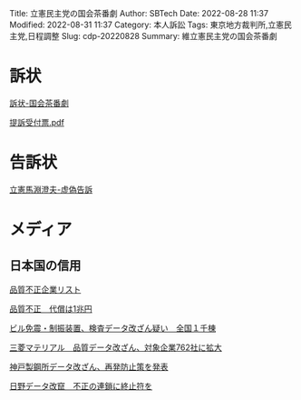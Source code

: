 Title: 立憲民主党の国会茶番劇
Author: SBTech
Date: 2022-08-28 11:37
Modified: 2022-08-31 11:37
Category: 本人訴訟
Tags: 東京地方裁判所,立憲民主党,日程調整
Slug: cdp-20220828
Summary: 維立憲民主党の国会茶番劇


# 訴状
  
[訴状-国会茶番劇]({attach}立憲民主党/訴状-国会茶番劇_1_0_9_9.pdf)
  
[提訴受付票.pdf]({attach}立憲民主党/20220628-提訴受付票.pdf)
  
# 告訴状
  
[立憲馬淵澄夫-虚偽告訴]({attach}立憲民主党/20220628-警察庁告訴状ー立憲馬淵澄夫-虚偽告訴_1_0_1_1.pdf)
  



  
# メディア
  
## 日本国の信用
  
[品質不正企業リスト]({attach}立憲民主党/media/品質不正企業リスト.pdf)
  
[品質不正　代償は1兆円]({attach}立憲民主党/media/品質不正　代償は1兆円.pdf)
  
[ビル免震・制振装置、検査データ改ざん疑い　全国１千棟]({attach}立憲民主党/media/ビル免震・制振装置、検査データ改ざん疑い　全国１千棟.pdf)

  
[三菱マテリアル　品質データ改ざん、対象企業762社に拡大]({attach}立憲民主党/media/三菱マテリアル　品質データ改ざん、対象企業762社に拡大.pdf)
  
[神戸製鋼所データ改ざん、再発防止策を発表]({attach}立憲民主党/media/神戸製鋼所データ改ざん、再発防止策を発表.pdf)
  
[日野データ改竄　不正の連鎖に終止符を]({attach}立憲民主党/media/日野データ改竄　不正の連鎖に終止符を.pdf)

  



  